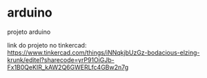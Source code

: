 # arduino
projeto arduino 

link do projeto no tinkercad: https://www.tinkercad.com/things/iNNqkjbUzGz-bodacious-elzing-krunk/editel?sharecode=yrP91OiGJb-Fx1B0QeKIR_kAW2Q6GWERLfc4GBw2n7g
